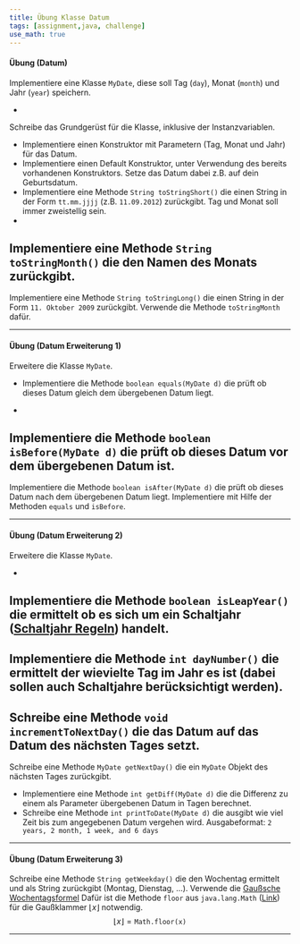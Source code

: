 ```yaml
---
title: Übung Klasse Datum
tags: [assignment,java, challenge]
use_math: true
---
```


#### Übung (Datum)

Implementiere eine Klasse `MyDate`, diese soll Tag (`day`), Monat (`month`) und Jahr (`year`) speichern.

- 
Schreibe das Grundgerüst für die Klasse, inklusive der Instanzvariablen.
- Implementiere einen Konstruktor mit Parametern (Tag, Monat und Jahr) für das Datum.
- Implementiere einen Default Konstruktor, unter Verwendung des bereits vorhandenen Konstruktors. Setze das Datum dabei z.B. auf dein Geburtsdatum.
- Implementiere eine Methode `String toStringShort()` die einen String in der Form `tt.mm.jjjj` (z.B. `11.09.2012`) zurückgibt. Tag und Monat soll immer zweistellig sein.
- 
Implementiere eine Methode `String toStringMonth()` die den Namen des Monats zurückgibt.
- 
Implementiere eine Methode `String toStringLong()` die einen String in der Form `11. Oktober 2009` zurückgibt. Verwende die Methode `toStringMonth` dafür.

---

#### Übung (Datum Erweiterung 1)

Erweitere die Klasse `MyDate`.

- Implementiere die Methode `boolean equals(MyDate d)` die prüft ob dieses Datum gleich dem übergebenen Datum liegt.

- 
Implementiere die Methode `boolean isBefore(MyDate d)` die prüft ob dieses Datum vor dem übergebenen Datum ist.
- 
Implementiere die Methode `boolean isAfter(MyDate d)` die prüft ob dieses Datum nach dem übergebenen Datum liegt. Implementiere mit Hilfe der Methoden `equals` und `isBefore`.

---

#### Übung (Datum Erweiterung 2)

Erweitere die Klasse `MyDate`.

- 
Implementiere die Methode `boolean isLeapYear()` die ermittelt ob es sich um ein Schaltjahr ([Schaltjahr Regeln](http://www.kalenderland.com/lexikon/schaltjahr-schaltregeln.php)) handelt.
- 
Implementiere die Methode `int dayNumber()` die ermittelt der wievielte Tag im Jahr es ist (dabei sollen auch Schaltjahre berücksichtigt werden).
- 
Schreibe eine Methode `void incrementToNextDay()` die das Datum auf das Datum des nächsten Tages setzt.
- 
Schreibe eine Methode `MyDate getNextDay()` die ein `MyDate` Objekt des nächsten Tages zurückgibt.
- Implementiere eine Methode `int getDiff(MyDate d)` die die Differenz zu einem als Parameter übergebenen Datum in Tagen berechnet. 
- Schreibe eine Methode `int printToDate(MyDate d)` die ausgibt wie viel Zeit bis zum angegebenen Datum vergehen wird.
Ausgabeformat: `2 years, 2 month, 1 week, and 6 days`


---

#### Übung (Datum Erweiterung 3)

Schreibe eine Methode `String getWeekday()` die den Wochentag ermittelt und als String zurückgibt (Montag, Dienstag, ...). Verwende die [Gaußsche Wochentagsformel](http://de.wikipedia.org/wiki/Gau%C3%9Fsche_Wochentagsformel)
Dafür ist die Methode 
`floor` aus `java.lang.Math`  ([Link](http://docs.oracle.com/javase/8/docs/api/java/lang/Math.html)) für die Gaußklammer $\lfloor x\rfloor$ notwendig.
$$
\lfloor x\rfloor = \mathtt{Math.floor(x)}
$$

---



